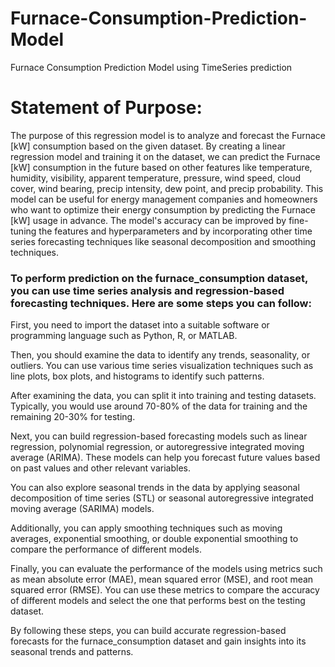 # Furnace-Consumption-Prediction-Model
Furnace Consumption Prediction Model using TimeSeries prediction


# Statement of Purpose:

The purpose of this regression model is to analyze and forecast the Furnace [kW] consumption based on the given dataset. By creating a linear regression model and training it on the dataset, we can predict the Furnace [kW] consumption in the future based on other features like temperature, humidity, visibility, apparent temperature, pressure, wind speed, cloud cover, wind bearing, precip intensity, dew point, and precip probability. This model can be useful for energy management companies and homeowners who want to optimize their energy consumption by predicting the Furnace [kW] usage in advance. The model's accuracy can be improved by fine-tuning the features and hyperparameters and by incorporating other time series forecasting techniques like seasonal decomposition and smoothing techniques.

### To perform prediction on the furnace_consumption dataset, you can use time series analysis and regression-based forecasting techniques. Here are some steps you can follow:

First, you need to import the dataset into a suitable software or programming language such as Python, R, or MATLAB.

Then, you should examine the data to identify any trends, seasonality, or outliers. You can use various time series visualization techniques such as line plots, box plots, and histograms to identify such patterns.

After examining the data, you can split it into training and testing datasets. Typically, you would use around 70-80% of the data for training and the remaining 20-30% for testing.

Next, you can build regression-based forecasting models such as linear regression, polynomial regression, or autoregressive integrated moving average (ARIMA). These models can help you forecast future values based on past values and other relevant variables.

You can also explore seasonal trends in the data by applying seasonal decomposition of time series (STL) or seasonal autoregressive integrated moving average (SARIMA) models.

Additionally, you can apply smoothing techniques such as moving averages, exponential smoothing, or double exponential smoothing to compare the performance of different models.

Finally, you can evaluate the performance of the models using metrics such as mean absolute error (MAE), mean squared error (MSE), and root mean squared error (RMSE). You can use these metrics to compare the accuracy of different models and select the one that performs best on the testing dataset.

By following these steps, you can build accurate regression-based forecasts for the furnace_consumption dataset and gain insights into its seasonal trends and patterns.

